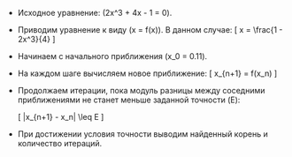 - Исходное уравнение: \(2x^3 + 4x - 1 = 0\).
- Приводим уравнение к виду \(x = f(x)\). В данном случае:
   \[
   x = \frac{1 - 2x^3}{4}
   \]
- Начинаем с начального приближения \(x_0 = 0.11\).
- На каждом шаге вычисляем новое приближение:
   \[
   x_{n+1} = f(x_n)
   \]
- Продолжаем итерации, пока модуль разницы между соседними приближениями не станет меньше заданной точности \(E\):

   \[
   |x_{n+1} - x_n| \leq E
   \]
- При достижении условия точности выводим найденный корень и количество итераций.